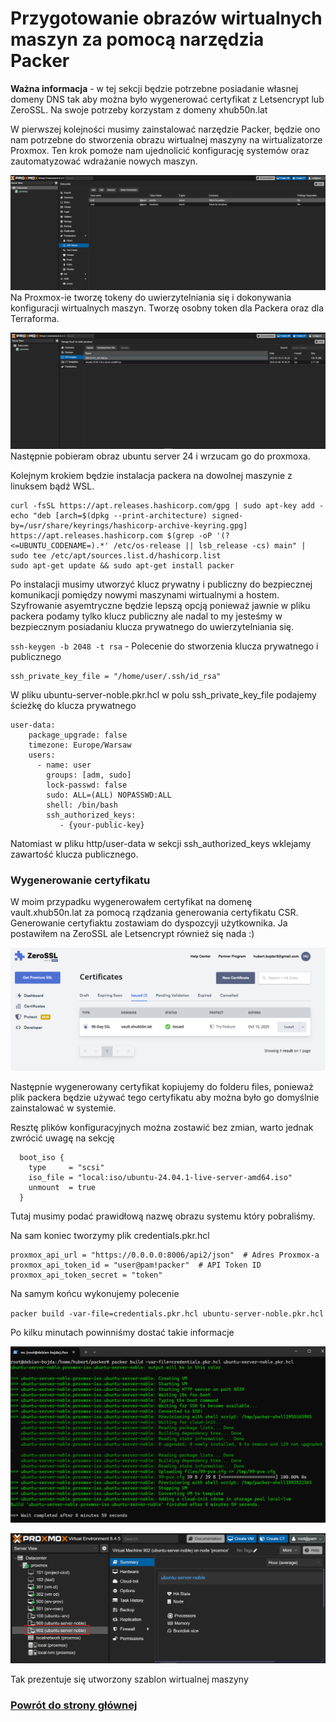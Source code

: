 # Przygotowanie obrazów wirtualnych maszyn za pomocą narzędzia Packer 

**Ważna informacja** - w tej sekcji będzie potrzebne posiadanie własnej domeny DNS tak aby można było wygenerować certyfikat z Letsencrypt lub ZeroSSL. Na swoje potrzeby korzystam z domeny xhub50n.lat

W pierwszej kolejności musimy zainstalować narzędzie Packer, będzie ono nam potrzebne do stworzenia obrazu wirtualnej maszyny na wirtualizatorze Proxmox. Ten krok pomoże nam ujednolicić konfigurację systemów oraz zautomatyzować wdrażanie nowych maszyn.

![Create token](./images/Packer/create-token.png)
Na Proxmox-ie tworzę tokeny do uwierzytelniania się i dokonywania konfiguracji wirtualnych maszyn. Tworzę osobny token dla Packera oraz dla Terraforma.

![alt text](./images/Packer/download-image.png)
Następnie pobieram obraz ubuntu server 24 i wrzucam go do proxmoxa. 

Kolejnym krokiem będzie instalacja packera na dowolnej maszynie z linuksem bądź WSL.

```
curl -fsSL https://apt.releases.hashicorp.com/gpg | sudo apt-key add -
echo "deb [arch=$(dpkg --print-architecture) signed-by=/usr/share/keyrings/hashicorp-archive-keyring.gpg] https://apt.releases.hashicorp.com $(grep -oP '(?<=UBUNTU_CODENAME=).*' /etc/os-release || lsb_release -cs) main" | sudo tee /etc/apt/sources.list.d/hashicorp.list
sudo apt-get update && sudo apt-get install packer
```

Po instalacji musimy utworzyć klucz prywatny i publiczny do bezpiecznej komunikacji pomiędzy nowymi maszynami wirtualnymi a hostem. Szyfrowanie asyemtryczne będzie lepszą opcją ponieważ jawnie w pliku packera podamy tylko klucz publiczny ale nadal to my jesteśmy w bezpiecznym posiadaniu klucza prywatnego do uwierzytelniania się. 

`ssh-keygen -b 2048 -t rsa` - Polecenie do stworzenia klucza prywatnego i publicznego 

```
ssh_private_key_file = "/home/user/.ssh/id_rsa"
```

W pliku ubuntu-server-noble.pkr.hcl w polu ssh_private_key_file podajemy ścieżkę do klucza prywatnego 


```
user-data:
    package_upgrade: false
    timezone: Europe/Warsaw
    users:
      - name: user
        groups: [adm, sudo]
        lock-passwd: false
        sudo: ALL=(ALL) NOPASSWD:ALL
        shell: /bin/bash
        ssh_authorized_keys:
           - {your-public-key}
```
Natomiast w pliku http/user-data w sekcji ssh_authorized_keys wklejamy zawartość klucza publicznego.

### Wygenerowanie certyfikatu

W moim przypadku wygenerowałem certyfikat na domenę vault.xhub50n.lat za pomocą rządzania generowania certyfikatu CSR. Generowanie certyfiaktu zostawiam do dyspozcyji użytkownika. Ja postawiłem na ZeroSSL ale Letsencrypt również się nada :)

![alt text](./images/Packer/zerossl-cert.png)

Następnie wygenerowany certyfikat kopiujemy do folderu files, ponieważ plik packera będzie używać tego certyfikatu aby można było go domyślnie zainstalować w systemie.

Resztę plików konfiguracyjnych można zostawić bez zmian, warto jednak zwrócić uwagę na sekcję

```
  boot_iso {
    type     = "scsi"
    iso_file = "local:iso/ubuntu-24.04.1-live-server-amd64.iso"
    unmount  = true
  }
```
Tutaj musimy podać prawidłową nazwę obrazu systemu który pobraliśmy.

Na sam koniec tworzymy plik credentials.pkr.hcl

```
proxmox_api_url = "https://0.0.0.0:8006/api2/json"  # Adres Proxmox-a
proxmox_api_token_id = "user@pam!packer"  # API Token ID
proxmox_api_token_secret = "token"
```

Na samym końcu wykonujemy polecenie 

`packer build -var-file=credentials.pkr.hcl ubuntu-server-noble.pkr.hcl`

Po kilku minutach powinniśmy dostać takie informacje

![alt text](./images/Packer/packer-finish.png) 

![alt text](./images/packer/ready-template.png)

Tak prezentuje się utworzony szablon wirtualnej maszyny

### [Powrót do strony głównej](../Docs.md)